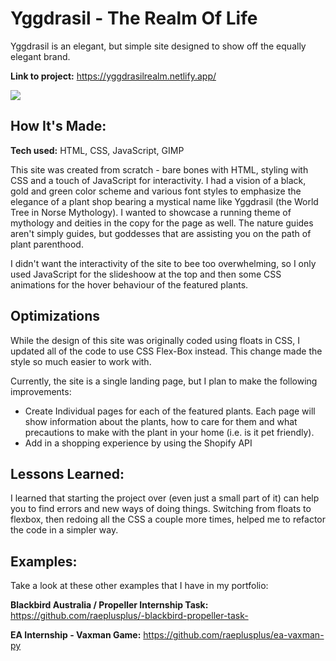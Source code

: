 # Yggdrasil - The Realm Of Life
Yggdrasil is an elegant, but simple site designed to show off the equally elegant brand. 


**Link to project:** https://yggdrasilrealm.netlify.app/

![](https://github.com/raeplusplus/Yggdrasil/blob/main/assets/Yggdrasil.gif)

## How It's Made:

**Tech used:** HTML, CSS, JavaScript, GIMP

This site was created from scratch - bare bones with HTML, styling with CSS and a touch of JavaScript for interactivity. I had a vision of a black, gold and green color scheme and various font styles to emphasize the elegance of a plant shop bearing a mystical name like Yggdrasil (the World Tree in Norse Mythology). I wanted to showcase a running theme of mythology and deities in the copy for the page as well. The nature guides aren't simply guides, but goddesses that are assisting you on the path of plant parenthood.

I didn't want the interactivity of the site to bee too overwhelming, so I only used JavaScript for the slideshoow at the top and then some CSS animations for the hover behaviour of the featured plants.

## Optimizations

While the design of this site was originally coded using floats in CSS, I updated all of the code to use CSS Flex-Box instead. This change made the style so much easier to work with. 

Currently, the site is a single landing page, but I plan to make the following improvements:
- Create Individual pages for each of the featured plants. Each page will show information about the plants, how to care for them and what precautions to make with the plant in your home (i.e. is it pet friendly).
- Add in a shopping experience by using the Shopify API


## Lessons Learned:

I learned that starting the project over (even just a small part of it) can help you to find errors and new ways of doing things. Switching from floats to flexbox, then redoing all the CSS a couple more times, helped me to refactor the code in a simpler way. 

## Examples:
Take a look at these other examples that I have in my portfolio:

**Blackbird Australia / Propeller Internship Task:** https://github.com/raeplusplus/-blackbird-propeller-task-

**EA Internship - Vaxman Game:** https://github.com/raeplusplus/ea-vaxman-py


